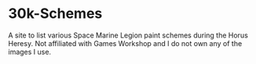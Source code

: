 # 30k-Schemes
A site to list various Space Marine Legion paint schemes during the Horus Heresy. Not affiliated with Games Workshop and I do not own any of the images I use.
